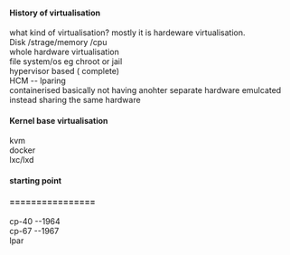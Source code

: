 #### History of virtualisation 
what kind of virtualisation? mostly it is hardeware virtualisation. \
Disk /strage/memory /cpu \
whole hardware virtualisation \
file system/os eg chroot or jail  \
hypervisor based ( complete) \
HCM -- lparing \
containerised basically not having anohter separate hardware emulcated instead sharing the same hardware 


#### Kernel base virtualisation 

kvm \
docker \
lxc/lxd 

#### starting point 
#### ================
cp-40 --1964 \
cp-67 --1967 \
lpar 

